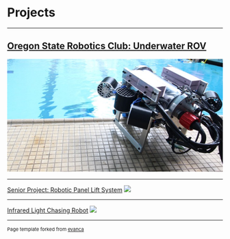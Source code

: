 # Projects

---

## [Oregon State Robotics Club: Underwater ROV](/sample_page)
<img src="images/ROV.jpg?raw=true"/>

---
[Senior Project: Robotic Panel Lift System](/pdf/sample_presentation.pdf)
<img src="images/dummy_thumbnail.jpg?raw=true"/>

---
[Infrared Light Chasing Robot](http://example.com/)
<img src="images/dummy_thumbnail.jpg?raw=true"/>




---
<p style="font-size:11px">Page template forked from <a href="https://github.com/evanca/quick-portfolio">evanca</a></p>
<!-- Remove above link if you don't want to attibute -->
